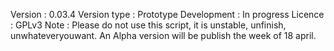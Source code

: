 Version : 0.03.4
Version type : Prototype
Development : In progress
Licence : GPLv3
Note : Please do not use this script, it is unstable, unfinish, unwhateveryouwant. An Alpha version will be publish the week of 18 april. 
